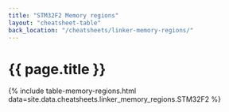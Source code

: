 ```yaml
---
title: "STM32F2 Memory regions"
layout: "cheatsheet-table"
back_location: "/cheatsheets/linker-memory-regions/"
---
```


# {{ page.title }}

{% include table-memory-regions.html data=site.data.cheatsheets.linker_memory_regions.STM32F2 %}
